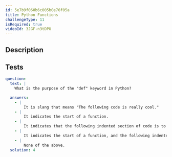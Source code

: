 ```yaml
---
id: 5e7b9f060b6c005b0e76f05a
title: Python Functions
challengeType: 11
isRequired: true
videoId: 3JGF-n3tDPU
---
```


## Description
<section id='description'>

</section>

## Tests
<section id='tests'>

```yml
question:
  text: |
    What is the purpose of the "def" keyword in Python?

  answers:
    - |
        It is slang that means "The following code is really cool."
    - |
        It indicates the start of a function.
    - |
        It indicates that the following indented section of code is to be stored for later.
    - |
        It indicates the start of a function, and the following indented section of code is to be stored for later.
    - |
        None of the above.
  solution: 4
```

</section>
